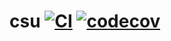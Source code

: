 # csu [![CI](https://github.com/cl0wng1rl/csu/actions/workflows/ci.yml/badge.svg)](https://github.com/cl0wng1rl/csu/actions/workflows/ci.yml) [![codecov](https://codecov.io/github/cl0wng1rl/csu/branch/main/graph/badge.svg?token=RfkXLINOJV)](https://codecov.io/github/cl0wng1rl/csu)